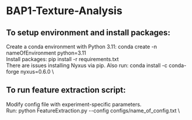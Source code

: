 # BAP1-Texture-Analysis

## To setup environment and install packages:
Create a conda environment with Python 3.11: conda create -n nameOfEnvironment python=3.11 \
Install packages: pip install -r requirements.txt \
There are issues installing Nyxus via pip. Also run: conda install -c conda-forge nyxus=0.6.0 \

## To run feature extraction script: 
Modify config file with experiment-specific parameters. \
Run: python FeatureExtraction.py --config configs/name_of_config.txt \
